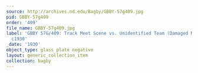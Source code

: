 ```yaml
---
source: http://archives.nd.edu/Bagby/GBBY-57g409.jpg
pid: GBBY-57g409
order: '409'
file_name: GBBY-57g409.jpg
label: 'GBBY 57G/409: Track Meet Scene vs. Unidentified Team (Damaged Negative) -
  c1930'
_date: '1930'
object_type: glass plate negative
layout: generic_collection_item
collection: bagby
---
```

